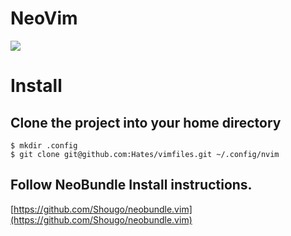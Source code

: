 # NeoVim

![](http://i.imgur.com/MxReZ.png)

# Install

## Clone the project into your home directory

```
$ mkdir .config
$ git clone git@github.com:Hates/vimfiles.git ~/.config/nvim
```

## Follow NeoBundle Install instructions.

[https://github.com/Shougo/neobundle.vim](https://github.com/Shougo/neobundle.vim)
